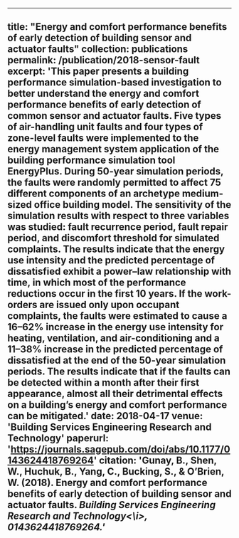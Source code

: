 ---
title: "Energy and comfort performance benefits of early detection of building sensor and actuator faults"
collection: publications
permalink: /publication/2018-sensor-fault
excerpt: 'This paper presents a building performance simulation-based investigation to better understand the energy and comfort performance benefits of early detection of common sensor and actuator faults. Five types of air-handling unit faults and four types of zone-level faults were implemented to the energy management system application of the building performance simulation tool EnergyPlus. During 50-year simulation periods, the faults were randomly permitted to affect 75 different components of an archetype medium-sized office building model. The sensitivity of the simulation results with respect to three variables was studied: fault recurrence period, fault repair period, and discomfort threshold for simulated complaints. The results indicate that the energy use intensity and the predicted percentage of dissatisfied exhibit a power–law relationship with time, in which most of the performance reductions occur in the first 10 years. If the work-orders are issued only upon occupant complaints, the faults were estimated to cause a 16–62% increase in the energy use intensity for heating, ventilation, and air-conditioning and a 11–38% increase in the predicted percentage of dissatisfied at the end of the 50-year simulation periods. The results indicate that if the faults can be detected within a month after their first appearance, almost all their detrimental effects on a building’s energy and comfort performance can be mitigated.'
date: 2018-04-17
venue: 'Building Services Engineering Research and Technology'
paperurl: 'https://journals.sagepub.com/doi/abs/10.1177/0143624418769264'
citation: 'Gunay, B., Shen, W., Huchuk, B., Yang, C., Bucking, S., & O’Brien, W. (2018). Energy and comfort performance benefits of early detection of building sensor and actuator faults. <i>Building Services Engineering Research and Technology<\i>, 0143624418769264.'
----